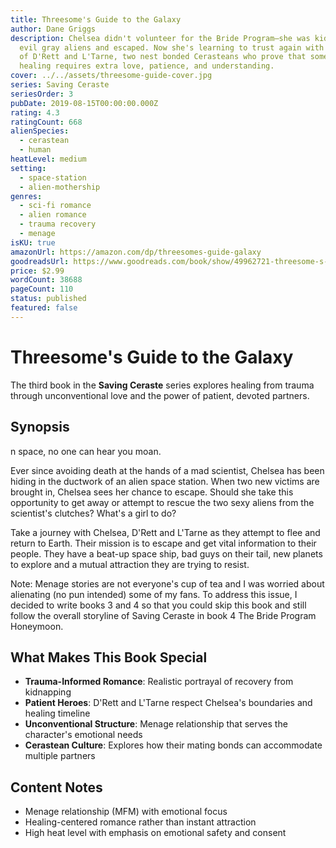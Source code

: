 ```yaml
---
title: Threesome's Guide to the Galaxy
author: Dane Griggs
description: Chelsea didn't volunteer for the Bride Program—she was kidnapped by
  evil gray aliens and escaped. Now she's learning to trust again with the help
  of D'Rett and L'Tarne, two nest bonded Cerasteans who prove that sometimes
  healing requires extra love, patience, and understanding.
cover: ../../assets/threesome-guide-cover.jpg
series: Saving Ceraste
seriesOrder: 3
pubDate: 2019-08-15T00:00:00.000Z
rating: 4.3
ratingCount: 668
alienSpecies:
  - cerastean
  - human
heatLevel: medium
setting:
  - space-station
  - alien-mothership
genres:
  - sci-fi romance
  - alien romance
  - trauma recovery
  - menage
isKU: true
amazonUrl: https://amazon.com/dp/threesomes-guide-galaxy
goodreadsUrl: https://www.goodreads.com/book/show/49962721-threesome-s-guide-to-the-galaxy
price: $2.99
wordCount: 38688
pageCount: 110
status: published
featured: false
---
```


# Threesome's Guide to the Galaxy

The third book in the **Saving Ceraste** series explores healing from trauma through unconventional love and the power of patient, devoted partners.

## Synopsis

n space, no one can hear you moan.

Ever since avoiding death at the hands of a mad scientist, Chelsea has been hiding in the ductwork of an alien space station. When two new victims are brought in, Chelsea sees her chance to escape. Should she take this opportunity to get away or attempt to rescue the two sexy aliens from the scientist's clutches? What's a girl to do?

Take a journey with Chelsea, D'Rett and L'Tarne as they attempt to flee and return to Earth. Their mission is to escape and get vital information to their people. They have a beat-up space ship, bad guys on their tail, new planets to explore and a mutual attraction they are trying to resist.

Note: Menage stories are not everyone's cup of tea and I was worried about alienating (no pun intended) some of my fans. To address this issue, I decided to write books 3 and 4 so that you could skip this book and still follow the overall storyline of Saving Ceraste in book 4 The Bride Program Honeymoon.

## What Makes This Book Special

- **Trauma-Informed Romance**: Realistic portrayal of recovery from kidnapping
- **Patient Heroes**: D'Rett and L'Tarne respect Chelsea's boundaries and healing timeline
- **Unconventional Structure**: Menage relationship that serves the character's emotional needs
- **Cerastean Culture**: Explores how their mating bonds can accommodate multiple partners

## Content Notes

- Menage relationship (MFM) with emotional focus
- Healing-centered romance rather than instant attraction
- High heat level with emphasis on emotional safety and consent
